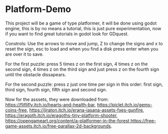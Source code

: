 # Platform-Demo
This project will be a game of type platformer, it will be done using godot engine, this is by no means a tutorial, this is just pure experimentation, now if you want to find great tutorials in godot look for GDquest.

Constrols:
Use the arrows to move and jump, Z to change the signs and x to reset the sign, esc to load and when you find a disk press enter when you are over it to save.

For the first puzzle: press 5 times z on the first sign, 4 times z  on the second sign, 4 times z on the third sign and just press z on the fourth sign until the obstacle dissapears.

For the second puzzle: press z just one time per sign in this order: first sign, third sign, fourth sign, fifth sign and second sign.

Now for the asssets, they were downloaded from: https://fliflifly.itch.io/hearts-and-health-bar, https://piclet.itch.io/gems-coins-free, https://jiraton.itch.io/erana-iasana-assets-fxes-gunfire, https://eragoth.itch.io/eragoths-tiny-platform-shooter, https://opengameart.org/content/a-platformer-in-the-forest,https://free-game-assets.itch.io/free-parallax-2d-backgrounds.
